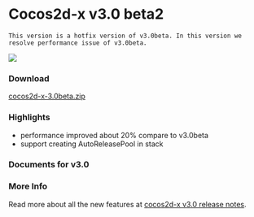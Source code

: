 # Cocos2d-x v3.0 beta2 #

`This version is a hotfix version of v3.0beta. In this version we resolve performance issue of v3.0beta.`

<img src="https://lh3.googleusercontent.com/-glwwzmFyUmk/UQgPnlx40uI/AAAAAAAArzg/WPRW10kkecM/s800/cocos2d-x-logo.png">

### Download ###

[cocos2d-x-3.0beta.zip](http://cdn.cocos2d-x.org/cocos2d-x-3.0beta2.zip)

### Highlights ###

* performance improved about 20% compare to v3.0beta
* support creating AutoReleasePool in stack

### Documents for v3.0 ###


### More Info ###

Read more about all the new features at [cocos2d-x v3.0 release notes](http://www.cocos2d-x.org/projects/cocos2d-x/wiki/Release_Node_v300).